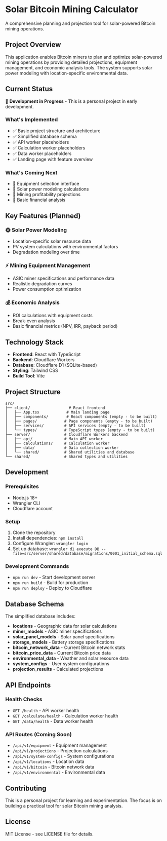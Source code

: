 # Solar Bitcoin Mining Calculator

A comprehensive planning and projection tool for solar-powered Bitcoin mining operations.

## Project Overview

This application enables Bitcoin miners to plan and optimize solar-powered mining operations by providing detailed projections, equipment management, and economic analysis tools. The system supports solar power modeling with location-specific environmental data.

## Current Status

🚧 **Development in Progress** - This is a personal project in early development.

### What's Implemented
- ✅ Basic project structure and architecture
- ✅ Simplified database schema
- ✅ API worker placeholders
- ✅ Calculation worker placeholders
- ✅ Data worker placeholders
- ✅ Landing page with feature overview

### What's Coming Next
- 🔄 Equipment selection interface
- 🔄 Solar power modeling calculations
- 🔄 Mining profitability projections
- 🔄 Basic financial analysis

## Key Features (Planned)

### 🌞 Solar Power Modeling
- Location-specific solar resource data
- PV system calculations with environmental factors
- Degradation modeling over time

### ⚡ Mining Equipment Management
- ASIC miner specifications and performance data
- Realistic degradation curves
- Power consumption optimization

### 💰 Economic Analysis
- ROI calculations with equipment costs
- Break-even analysis
- Basic financial metrics (NPV, IRR, payback period)

## Technology Stack

- **Frontend**: React with TypeScript
- **Backend**: Cloudflare Workers
- **Database**: Cloudflare D1 (SQLite-based)
- **Styling**: Tailwind CSS
- **Build Tool**: Vite

## Project Structure

```
src/
├── client/                 # React frontend
│   ├── App.tsx            # Main landing page
│   ├── components/        # React components (empty - to be built)
│   ├── pages/            # Page components (empty - to be built)
│   ├── services/         # API services (empty - to be built)
│   └── types/            # TypeScript types (empty - to be built)
├── server/               # Cloudflare Workers backend
│   ├── api/              # Main API worker
│   ├── calculations/     # Calculation worker
│   ├── data/             # Data collection worker
│   └── shared/           # Shared utilities and database
└── shared/               # Shared types and utilities
```

## Development

### Prerequisites
- Node.js 18+
- Wrangler CLI
- Cloudflare account

### Setup
1. Clone the repository
2. Install dependencies: `npm install`
3. Configure Wrangler: `wrangler login`
4. Set up database: `wrangler d1 execute DB --file=src/server/shared/database/migrations/0001_initial_schema.sql`

### Development Commands
- `npm run dev` - Start development server
- `npm run build` - Build for production
- `npm run deploy` - Deploy to Cloudflare

## Database Schema

The simplified database includes:

- **locations** - Geographic data for solar calculations
- **miner_models** - ASIC miner specifications
- **solar_panel_models** - Solar panel specifications
- **storage_models** - Battery storage specifications
- **bitcoin_network_data** - Current Bitcoin network stats
- **bitcoin_price_data** - Current Bitcoin price data
- **environmental_data** - Weather and solar resource data
- **system_configs** - User system configurations
- **projection_results** - Calculated projections

## API Endpoints

### Health Checks
- `GET /health` - API worker health
- `GET /calculate/health` - Calculation worker health
- `GET /data/health` - Data worker health

### API Routes (Coming Soon)
- `/api/v1/equipment` - Equipment management
- `/api/v1/projections` - Projection calculations
- `/api/v1/system-configs` - System configurations
- `/api/v1/locations` - Location data
- `/api/v1/bitcoin` - Bitcoin network data
- `/api/v1/environmental` - Environmental data

## Contributing

This is a personal project for learning and experimentation. The focus is on building a practical tool for solar Bitcoin mining analysis.

## License

MIT License - see LICENSE file for details.